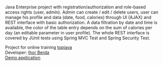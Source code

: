 Java Enterprise project with registration/authorization and role-based access rights (user, admin). Admin can create / edit / delete users, user can manage his profile and data (date, food, calories) through UI (AJAX) and REST interface with basic authorization. A data filtration by date and time is available, the color of the table entry depends on the sum of calories per day (an editable parameter in user profile). The whole REST interface is covered by JUnit tests using Spring MVC Test and Spring Security Test.

Project for online training <a href="https://github.com/JavaOPs/topjava">topjava</a> <br>
Developer: <a href="https://www.linkedin.com/in/ihorberda">Ihor Berda</a> <br>
<a href="http://calories-management-demo.herokuapp.com/">Demo application</a>